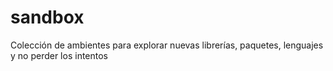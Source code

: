 # sandbox
Colección de ambientes para explorar nuevas librerías, paquetes, lenguajes y no perder los intentos

